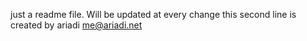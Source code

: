 just a readme file. Will be updated at every change
this second line is created by ariadi <me@ariadi.net>
